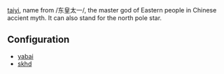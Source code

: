 [taiyi](https://zh.wikipedia.org/zh-hant/%E5%A4%AA%E4%B8%80),
name from /东皇太一/, the master god of Eastern people in Chinese accient myth.
It can also stand for the north pole star.

## Configuration

- [yabai](yabai/yabairc)
- [skhd](skhd/skhdrc)

